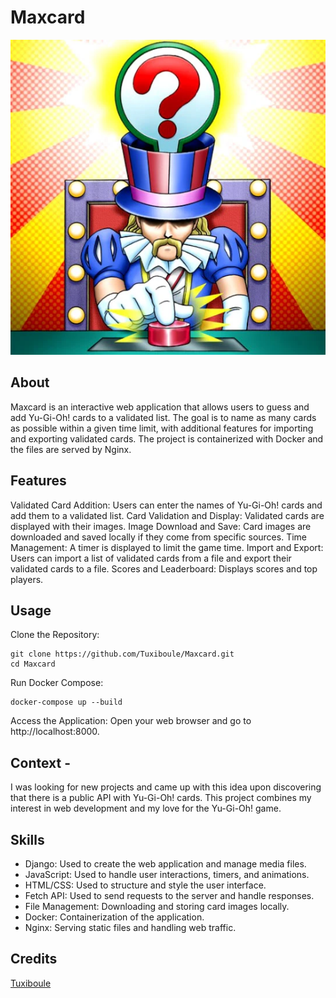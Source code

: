 # Maxcard
![](icon.png)

## About
Maxcard is an interactive web application that allows users to guess and add Yu-Gi-Oh! cards to a validated list. The goal is to name as many cards as possible within a given time limit, with additional features for importing and exporting validated cards. The project is containerized with Docker and the files are served by Nginx.

## Features
Validated Card Addition: Users can enter the names of Yu-Gi-Oh! cards and add them to a validated list.
Card Validation and Display: Validated cards are displayed with their images.
Image Download and Save: Card images are downloaded and saved locally if they come from specific sources.
Time Management: A timer is displayed to limit the game time.
Import and Export: Users can import a list of validated cards from a file and export their validated cards to a file.
Scores and Leaderboard: Displays scores and top players.

## Usage
Clone the Repository:


    git clone https://github.com/Tuxiboule/Maxcard.git
    cd Maxcard

Run Docker Compose:

    docker-compose up --build

Access the Application:
Open your web browser and go to http://localhost:8000.

## Context - 
I was looking for new projects and came up with this idea upon discovering that there is a public API with Yu-Gi-Oh! cards. This project combines my interest in web development and my love for the Yu-Gi-Oh! game.

## Skills

- Django: Used to create the web application and manage media files.
- JavaScript: Used to handle user interactions, timers, and animations.
- HTML/CSS: Used to structure and style the user interface.
- Fetch API: Used to send requests to the server and handle responses.
- File Management: Downloading and storing card images locally.
- Docker: Containerization of the application.
- Nginx: Serving static files and handling web traffic.

## Credits
[Tuxiboule](https://github.com/Tuxiboule)
